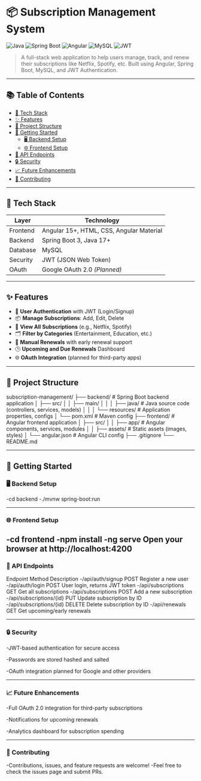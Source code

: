 # 📦 Subscription Management System

![Java](https://img.shields.io/badge/Java-17+-blue.svg)
![Spring Boot](https://img.shields.io/badge/Spring--Boot-3.0-brightgreen.svg)
![Angular](https://img.shields.io/badge/Angular-15+-red.svg)
![MySQL](https://img.shields.io/badge/Database-MySQL-blue.svg)
![JWT](https://img.shields.io/badge/Security-JWT-orange.svg)

> A full-stack web application to help users manage, track, and renew their subscriptions like Netflix, Spotify, etc. Built using Angular, Spring Boot, MySQL, and JWT Authentication.

---

## 📚 Table of Contents

- [🔧 Tech Stack](#-tech-stack)
- [✨ Features](#-features)
- [📁 Project Structure](#-project-structure)
- [🚀 Getting Started](#-getting-started)
  - [🖥️ Backend Setup](#️-backend-setup)
  - [🌐 Frontend Setup](#-frontend-setup)
- [🧪 API Endpoints](#-api-endpoints)
- [🔒 Security](#-security)
- [📈 Future Enhancements](#-future-enhancements)
- [🤝 Contributing](#-contributing)

---

## 🔧 Tech Stack

| Layer      | Technology                     |
|------------|--------------------------------|
| Frontend   | Angular 15+, HTML, CSS, Angular Material |
| Backend    | Spring Boot 3, Java 17+        |
| Database   | MySQL                          |
| Security   | JWT (JSON Web Token)           |
| OAuth      | Google OAuth 2.0 *(Planned)*  |

---

## ✨ Features

- 🔐 **User Authentication** with JWT (Login/Signup)
- 📦 **Manage Subscriptions**: Add, Edit, Delete
- 🧾 **View All Subscriptions** (e.g., Netflix, Spotify)
- 🗂️ **Filter by Categories** (Entertainment, Education, etc.)
- 🔁 **Manual Renewals** with early renewal support
- 🕒 **Upcoming and Due Renewals** Dashboard
- 🌐 **OAuth Integration** (planned for third-party apps)

---

## 📁 Project Structure

subscription-management/
├── backend/ # Spring Boot backend application
│ ├── src/
│ │ ├── main/
│ │ │ ├── java/ # Java source code (controllers, services, models)
│ │ │ └── resources/ # Application properties, configs
│ └── pom.xml # Maven config
├── frontend/ # Angular frontend application
│ ├── src/
│ │ ├── app/ # Angular components, services, modules
│ │ ├── assets/ # Static assets (images, styles)
│ └── angular.json # Angular CLI config
├── .gitignore
└── README.md

---

## 🚀 Getting Started

### 🖥️ Backend Setup


-cd backend
-./mvnw spring-boot:run

---

### 🌐 Frontend Setup

-cd frontend
-npm install
-ng serve
Open your browser at http://localhost:4200
---

### 🧪 API Endpoints
Endpoint	Method	Description
-/api/auth/signup	POST	Register a new user
-/api/auth/login	POST	User login, returns JWT token
-/api/subscriptions	GET	Get all subscriptions
-/api/subscriptions	POST	Add a new subscription
-/api/subscriptions/{id}	PUT	Update subscription by ID
-/api/subscriptions/{id}	DELETE	Delete subscription by ID
-/api/renewals	GET	Get upcoming/early renewals

---

### 🔒 Security
-JWT-based authentication for secure access

-Passwords are stored hashed and salted

-OAuth integration planned for Google and other providers

---

### 📈 Future Enhancements
-Full OAuth 2.0 integration for third-party subscriptions

-Notifications for upcoming renewals

-Analytics dashboard for subscription spending

---

### 🤝 Contributing
-Contributions, issues, and feature requests are welcome!
-Feel free to check the issues page and submit PRs.


